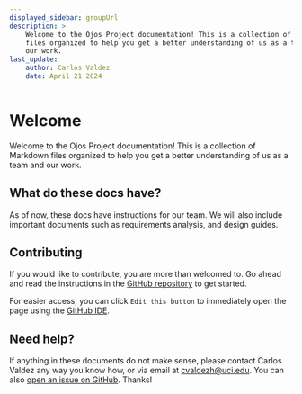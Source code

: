 ```yaml
---
displayed_sidebar: groupUrl
description: >
    Welcome to the Ojos Project documentation! This is a collection of Markdown
    files organized to help you get a better understanding of us as a team and
    our work.
last_update:
    author: Carlos Valdez
    date: April 21 2024
---
```

# Welcome

Welcome to the Ojos Project documentation! This is a collection of Markdown
files organized to help you get a better understanding of us as a team and our
work.

## What do these docs have?

As of now, these docs have instructions for our team. We will also include
important documents such as requirements analysis, and design guides.

## Contributing

If you would like to contribute, you are more than welcomed to. Go ahead and
read the instructions in the
[GitHub repository](https://github.com/ojosproject/docs) to get started.

For easier access, you can click `Edit this button` to immediately open the
page using the [GitHub IDE](/docs/url/developers/gitlab-ide).

## Need help?

If anything in these documents do not make sense, please contact Carlos Valdez
any way you know how, or via email at
[cvaldezh@uci.edu](mailto:cvaldezh@uci.edu). You can also
[open an issue on GitHub](https://github.com/ojosproject/docs/-/issues). Thanks!
